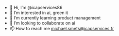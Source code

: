 - 👋 Hi, I’m @icapservices86
- 👀 I’m interested in ai, green it 
- 🌱 I’m currently learning product management
- 💞️ I’m looking to collaborate on ai
- 📫 How to reach me michael.smets@icapservices.fr

<!---
icapservices86/icapservices86 is a ✨ special ✨ repository because its `README.md` (this file) appears on your GitHub profile.
You can click the Preview link to take a look at your changes.
--->
